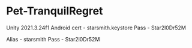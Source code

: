 # Pet-TranquilRegret
Unity 2021.3.24f1
Android cert - starsmith.keystore
Pass - Star2l0Dr52M

Alias - starsmith
Pass - Star2l0Dr52M
